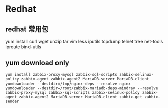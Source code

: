 # Redhat

## redhat 常用包
yum install curl wget unzip tar vim less iputils tcpdump telnet tree net-tools iproute bind-utils

## yum download only
```shell
yum install zabbix-proxy-mysql zabbix-sql-scripts zabbix-selinux-policy zabbix-agent zabbix-agent2 MariaDB-server MariaDB-client
yumdownloader --destdir=/tmp/nginx-deps --resolve nginx
yumdownloader --destdir=/root/zabbix-mariadb-deps-mindray --resolve zabbix-proxy-mysql zabbix-sql-scripts zabbix-selinux-policy zabbix-agent zabbix-agent2 MariaDB-server MariaDB-client zabbix-get zabbix-sender
```
